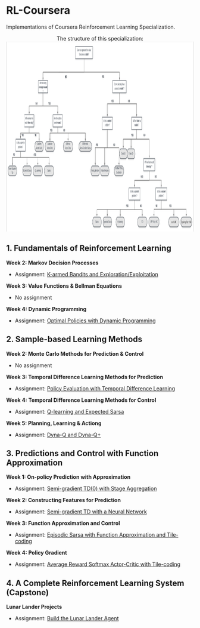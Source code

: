 # RL-Coursera
Implementations of Coursera Reinforcement Learning Specialization.

<center>The structure of this specialization:</center>
<img src="mind_map.jpg" alt="drawing"/, width = 1418px, height = 509px>



## 1. Fundamentals of Reinforcement Learning

**Week 2: Markov Decision Processes**

* Assignment: [K-armed Bandits and Exploration/Exploitation](C1-Fundamentals/k-armed-bandit)

**Week 3: Value Functions & Bellman Equations**

* No assignment

**Week 4: Dynamic Programming**

* Assignment: [Optimal Policies with Dynamic Programming](C1-Fundamentals/Dynamic-Programming)


## 2. Sample-based Learning Methods

**Week 2: Monte Carlo Methods for Prediction & Control**

* No assignment

**Week 3: Temporal Difference Learning Methods for Prediction**

* Assignment: [Policy Evaluation with Temporal Difference Learning](C2-Sample_based/TD-prediction)

**Week 4: Temporal Difference Learning Methods for Control**

* Assignment: [Q-learning and Expected Sarsa](C2-Sample_based/Sarsa_Qlearning)

**Week 5: Planning, Learning & Actiong**

* Assignment: [Dyna-Q and Dyna-Q+](C2-Sample_based/Dyna_Q&Dyna_Q+)


## 3. Predictions and Control with Function Approximation
**Week 1: On-policy Prediction with Approximation**

* Assignment: [Semi-gradient TD(0) with Stage Aggregation](C3-Function_Approximation/Semi_Gradient_TD)

**Week 2: Constructing Features for Prediction**

* Assignment: [Semi-gradient TD with a Neural Network](C3-Function_Approximation/Feature_Construction)

**Week 3: Function Approximation and Control**

* Assignment: [Episodic Sarsa with Function Approximation and Tile-coding](C3-Function_Approximation/Control_With_Function_Approximation)

**Week 4: Policy Gradient**

* Assignment: [Average Reward Softmax Actor-Critic with Tile-coding](C3-Function_Approximation/Policy_Gradient)


## 4. A Complete Reinforcement Learning System (Capstone)

**Lunar Lander Projects**

* Assignment: [Build the Lunar Lander Agent](C4-LunarLander_Proj/LunarLander_Agent)



